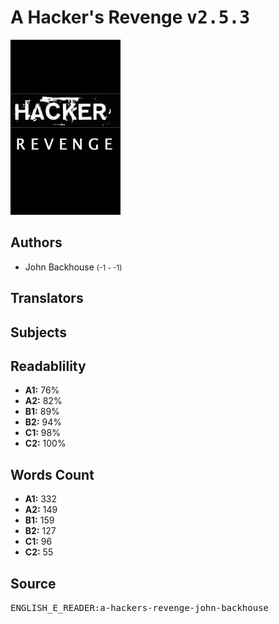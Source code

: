 # A Hacker's Revenge <kbd>v2.5.3</kbd>

![](./cover.medium.jpg "")

## Authors


 - John Backhouse <small>(-1 - -1)</small>

## Translators



## Subjects



## Readablility


 - **A1:** 76%
 - **A2:** 82%
 - **B1:** 89%
 - **B2:** 94%
 - **C1:** 98%
 - **C2:** 100%

## Words Count


 - **A1:** 332
 - **A2:** 149
 - **B1:** 159
 - **B2:** 127
 - **C1:** 96
 - **C2:** 55

## Source


<kbd>ENGLISH_E_READER:a-hackers-revenge-john-backhouse</kbd>
